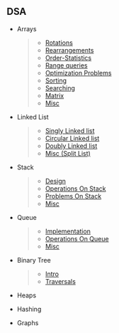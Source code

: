 ## DSA

- Arrays
  >- [Rotations](https://github.com/shivanshu1086/DSA/tree/master/Arrays/array-rotations)
  >- [Rearrangements](https://github.com/shivanshu1086/DSA/tree/master/Arrays/array-arrangement)
  >- [Order-Statistics](https://github.com/shivanshu1086/DSA/tree/master/Arrays/order-statistics)
  >- [Range queries](https://github.com/shivanshu1086/DSA/tree/master/Arrays/range-queries)
  >- [Optimization Problems](https://github.com/shivanshu1086/DSA/tree/master/Arrays/optimization-problem)
  >- [Sorting](https://github.com/shivanshu1086/DSA/tree/master/Arrays/sorting)
  >- [Searching](https://github.com/shivanshu1086/DSA/tree/master/Arrays/searching)
  >- [Matrix](https://github.com/shivanshu1086/DSA/tree/master/Arrays/matrix)
  >- [Misc](https://github.com/shivanshu1086/DSA/tree/master/Arrays/misc)

- Linked List
  >- [Singly Linked list](https://github.com/shivanshu1086/DSA/tree/master/Linked%20List/Singly%20Linked%20List)
  >- [Circular Linked list](https://github.com/shivanshu1086/DSA/tree/master/Linked%20List/Circular%20Linked%20List)
  >- [Doubly Linked list](https://github.com/shivanshu1086/DSA/tree/master/Linked%20List/Doubly%20Linked%20List)
  >- [Misc (Split List) ](https://github.com/shivanshu1086/DSA/tree/master/Linked%20List/Misc)

- Stack
  >- [Design](https://github.com/shivanshu1086/DSA/tree/master/Stack/Design)
  >- [Operations On Stack](https://github.com/shivanshu1086/DSA/tree/master/Stack/Operations%20On%20Stack)
  >- [Problems On Stack](https://github.com/shivanshu1086/DSA/tree/master/Stack/Problems%20On%20Stack)
  >- [Misc](https://github.com/shivanshu1086/DSA/tree/master/Stack/Misc)

- Queue
  >- [Implementation](https://github.com/shivanshu1086/DSA/tree/master/Queue/Implementaion)
  >- [Operations On Queue](https://github.com/shivanshu1086/DSA/tree/master/Queue/Operations%20On%20Queue)
  >- [Misc](https://github.com/shivanshu1086/DSA/tree/master/Queue/Misc)

- Binary Tree
  >- [Intro](https://github.com/shivanshu1086/DSA/tree/master/Binary%20Tree/Intro)
  >- [Traversals](https://github.com/shivanshu1086/DSA/tree/master/Binary%20Tree/Traversals)

- Heaps

- Hashing

- Graphs